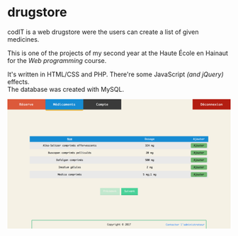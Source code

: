 # drugstore

codIT is a web drugstore were the users can create a list of given medicines.

This is one of the projects of my second year at the Haute École en Hainaut for the _Web programming_ course.

It's written in HTML/CSS and PHP. There're some JavaScript _(and jQuery)_ effects.  
The database was created with MySQL.


![Medicines list](Preview.png "Medicines list")
